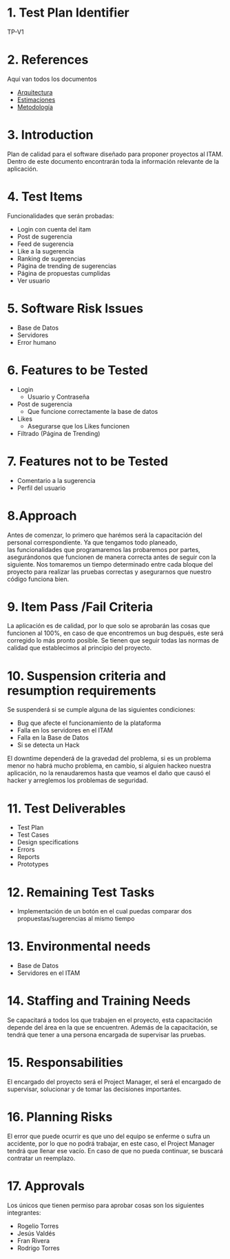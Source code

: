 # 1.	Test Plan Identifier
TP-V1

# 2.	References 
Aquí van todos los documentos
* [Arquitectura](Arquitectura.md)
* [Estimaciones](EstimacionesAguilasPF.xlsx)
* [Metodología](Metodologia.md)


# 3. Introduction
Plan de calidad para el software diseñado para proponer proyectos al ITAM. Dentro de este documento encontrarán toda la información relevante de la aplicación.

# 4. Test Items
Funcionalidades que serán probadas:
*	Login con cuenta del itam
*	Post de sugerencia
*	Feed de sugerencia
*	Like a la sugerencia
*	Ranking de sugerencias
*	Página de trending de sugerencias
*	Página de propuestas cumplidas
*	Ver usuario

# 5. Software Risk Issues
*	Base de Datos
*	Servidores
*	Error humano

# 6. Features to be Tested
*	Login
  	* Usuario y Contraseña
* Post de sugerencia
    *	Que funcione correctamente la base de datos
*	Likes
    * Asegurarse que los Likes funcionen
*	Filtrado (Página de Trending)

# 7. Features not to be Tested
*	Comentario a la sugerencia
*	Perfil del usuario

# 8.Approach
Antes de comenzar, lo primero que harémos será la capacitación del personal correspondiente. Ya que tengamos todo planeado,  
las funcionalidades que programaremos las probaremos por partes, asegurándonos que funcionen de manera correcta antes de seguir con la siguiente.
Nos tomaremos un tiempo determinado entre cada bloque del proyecto para realizar las pruebas correctas y asegurarnos que nuestro código funciona bien.


# 9. Item Pass /Fail Criteria 
La aplicación es de calidad, por lo que solo se aprobarán las cosas que funcionen al 100%, en caso de que encontremos un bug después, este será corregido lo más pronto posible.
Se tienen que seguir todas las normas de calidad que establecimos al principio del proyecto.

# 10. Suspension criteria and resumption requirements
Se suspenderá si se cumple alguna de las siguientes condiciones:
*	Bug que afecte el funcionamiento de la plataforma
*	Falla en los servidores en el ITAM
*	Falla en la Base de Datos
*	Si se detecta un Hack

El downtime dependerá de la gravedad del problema, si es un problema menor no habrá mucho problema, en cambio, si alguien hackeo nuestra aplicación, no la renaudaremos hasta que veamos el daño que causó el hacker y arreglemos los problemas de seguridad. 

# 11. Test Deliverables
*	Test Plan
*	Test Cases
*	Design specifications
*	Errors
*	Reports
*	Prototypes

# 12. Remaining Test Tasks
*	Implementación de un botón en el cual puedas comparar dos propuestas/sugerencias al mismo tiempo


# 13. Environmental needs
*	Base de Datos
*	Servidores en el ITAM

# 14.	Staffing and Training Needs

Se capacitará a todos los que trabajen en el proyecto, esta capacitación depende del área en la que se encuentren. Además de la capacitación, se tendrá que tener a una persona encargada de supervisar las pruebas.

# 15.	Responsabilities
El encargado del proyecto será el Project Manager, el será el encargado de supervisar, solucionar y de tomar las decisiones importantes.

# 16.	Planning Risks
El error que puede ocurrir es que uno del equipo se enferme o sufra un accidente, por lo que no podrá trabajar, en este caso, el Project Manager tendrá que llenar ese vacío. En caso de que no pueda continuar, se buscará contratar un reemplazo.

# 17.	Approvals
Los únicos que tienen permiso para aprobar cosas son los siguientes integrantes:
*	Rogelio Torres
*	Jesús Valdés
*	Fran Rivera
*	Rodrigo Torres






